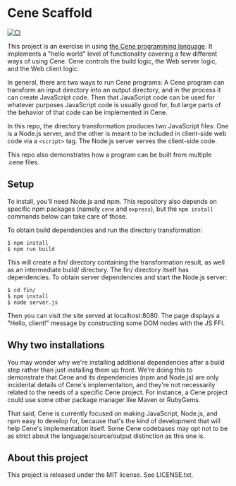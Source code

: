 # Cene Scaffold

[![CI](https://github.com/era-platform/cene-scaffold/actions/workflows/ci.yml/badge.svg)](https://github.com/era-platform/cene-scaffold/actions/workflows/ci.yml)

This project is an exercise in using [the Cene programming language](https://github.com/era-platform/cene). It implements a "hello world" level of functionality covering a few different ways of using Cene. Cene controls the build logic, the Web server logic, and the Web client logic.

In general, there are two ways to run Cene programs: A Cene program can transform an input directory into an output directory, and in the process it can create JavaScript code. Then that JavaScript code can be used for whatever purposes JavaScript code is usually good for, but large parts of the behavior of that code can be implemented in Cene.

In this repo, the directory transformation produces two JavaScript files: One is a Node.js server, and the other is meant to be included in client-side web code via a `<script>` tag. The Node.js server serves the client-side code.

This repo also demonstrates how a program can be built from multiple .cene files.

## Setup

To install, you'll need Node.js and npm. This repository also depends on specific npm packages (namely `cene` and `express`), but the `npm install` commands below can take care of those.

To obtain build dependencies and run the directory transformation:

```
$ npm install
$ npm run build
```

This will create a fin/ directory containing the transformation result, as well as an intermediate build/ directory. The fin/ directory itself has dependencies. To obtain server dependencies and start the Node.js server:

```
$ cd fin/
$ npm install
$ node server.js
```

Then you can visit the site served at localhost:8080. The page displays a "Hello, client!" message by constructing some DOM nodes with the JS FFI.

## Why two installations

You may wonder why we're installing additional dependencies after a build step rather than just installing them up front. We're doing this to demonstrate that Cene and its dependencies (npm and Node.js) are only incidental details of Cene's implementation, and they're not necessarily related to the needs of a specific Cene project. For instance, a Cene project could use some other package manager like Maven or RubyGems.

That said, Cene is currently focused on making JavaScript, Node.js, and npm easy to develop for, because that's the kind of development that will help Cene's implementation itself. Some Cene codebases may opt not to be as strict about the language/source/output distinction as this one is.

## About this project

This project is released under the MIT license. See LICENSE.txt.
